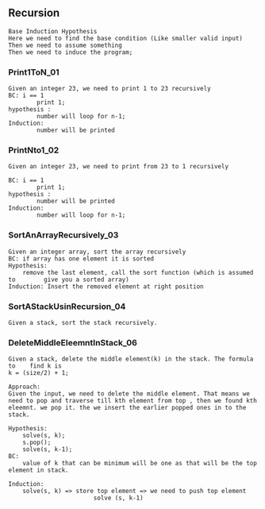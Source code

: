 ## Recursion
	Base Induction Hypothesis
	Here we need to find the base condition (Like smaller valid input)
	Then we need to assume something
	Then we need to induce the program;
### Print1ToN_01
	Given an integer 23, we need to print 1 to 23 recursively
	BC: i == 1
			print 1;
	hypothesis : 
			number will loop for n-1;
	Induction:
			number will be printed				
	
### PrintNto1_02
	Given an integer 23, we need to print from 23 to 1 recursively
	
	BC: i == 1
			print 1;
	hypothesis : 
			number will be printed
	Induction:
			number will loop for n-1;
	
### SortAnArrayRecursively_03		
	Given an integer array, sort the array recursively
	BC: if array has one element it is sorted
	Hypothesis:
		remove the last element, call the sort function (which is assumed to 		give you a sorted array)
	Induction: Insert the removed element at right position	

### SortAStackUsinRecursion_04		
	Given a stack, sort the stack recursively.

### DeleteMiddleEleemntInStack_06
	Given a stack, delete the middle element(k) in the stack. The formula to 	find k is 
	k = (size/2) + 1;
	
	Approach:
	Given the input, we need to delete the middle element. That means we need to pop and traverse till kth element from top , then we found kth eleemnt. we pop it. the we insert the earlier popped ones in to the stack.
	
	Hypothesis:
		solve(s, k);
		s.pop();
		solve(s, k-1);
	BC:
		value of k that can be minimum will be one as that will be the top element in stack.
	
	Induction:
		solve(s, k) => store top element => we need to push top element
							solve (s, k-1)
		
		
	
	